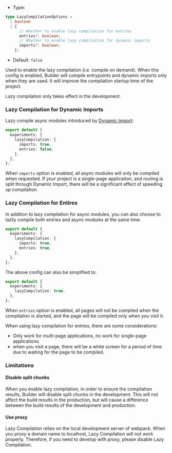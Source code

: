 - Type:

```ts
type LazyCompilationOptions =
  | boolean
  | {
      // Whether to enable lazy compilation for entries
      entries?: boolean;
      // Whether to enable lazy compilation for dynamic imports
      imports?: boolean;
    };
```

- Default: `false`

Used to enable the lazy compilation (i.e. compile on demand). When this config is enabled, Builder will compile entrypoints and dynamic imports only when they are used. It will improve the compilation startup time of the project.

Lazy compilation only takes effect in the development.

### Lazy Compilation for Dynamic Imports

Lazy compile async modules introduced by [Dynamic Import](https://developer.mozilla.org/en-US/docs/Web/JavaScript/Reference/Operators/import):

```ts
export default {
  experiments: {
    lazyCompilation: {
      imports: true,
      entries: false,
    },
  },
};
```

When `imports` option is enabled, all async modules will only be compiled when requested. If your project is a single-page application, and routing is split through Dynamic Import, there will be a significant effect of speeding up compilation.

### Lazy Compilation for Entires

In addition to lazy compilation for async modules, you can also choose to lazily compile both entries and async modules at the same time.

```ts
export default {
  experiments: {
    lazyCompilation: {
      imports: true,
      entries: true,
    },
  },
};
```

The above config can also be simplified to:

```ts
export default {
  experiments: {
    lazyCompilation: true,
  },
};
```

When `entries` option is enabled, all pages will not be compiled when the compilation is started, and the page will be compiled only when you visit it.

When using lazy compilation for entries, there are some considerations:

- Only work for multi-page applications, no work for single-page applications.
- when you visit a page, there will be a white screen for a period of time due to waiting for the page to be compiled.

### Limitations

#### Disable split chunks

When you enable lazy compilation, in order to ensure the compilation results, Builder will disable split chunks in the development. This will not affect the build results in the production, but will cause a difference between the build results of the development and production.

#### Use proxy

Lazy Compilation relies on the local development server of webpack. When you proxy a domain name to localhost, Lazy Compilation will not work properly. Therefore, if you need to develop with proxy, please disable Lazy Compilation.
